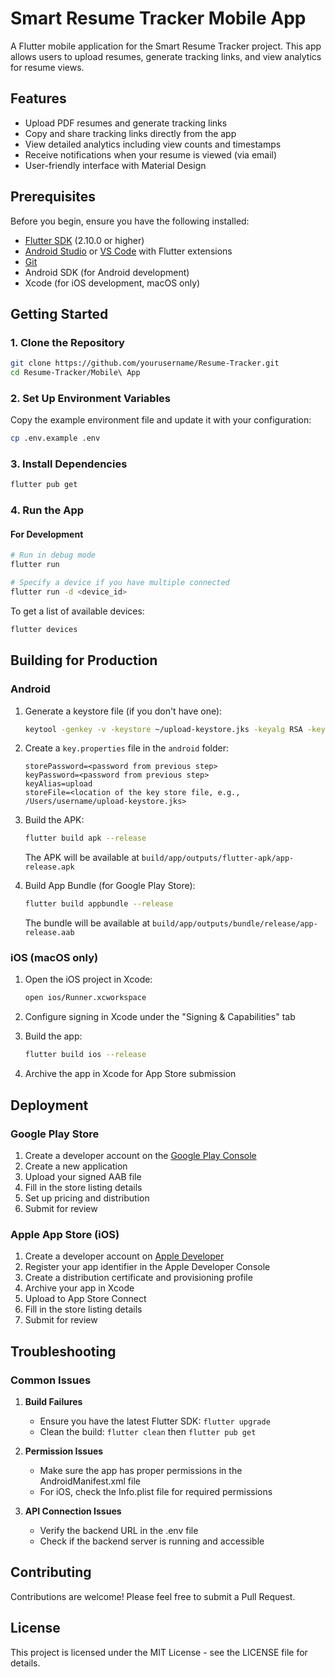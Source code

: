 # Smart Resume Tracker Mobile App

A Flutter mobile application for the Smart Resume Tracker project. This app allows users to upload resumes, generate tracking links, and view analytics for resume views.

## Features

- Upload PDF resumes and generate tracking links
- Copy and share tracking links directly from the app
- View detailed analytics including view counts and timestamps
- Receive notifications when your resume is viewed (via email)
- User-friendly interface with Material Design

## Prerequisites

Before you begin, ensure you have the following installed:
- [Flutter SDK](https://flutter.dev/docs/get-started/install) (2.10.0 or higher)
- [Android Studio](https://developer.android.com/studio) or [VS Code](https://code.visualstudio.com/) with Flutter extensions
- [Git](https://git-scm.com/)
- Android SDK (for Android development)
- Xcode (for iOS development, macOS only)

## Getting Started

### 1. Clone the Repository

```bash
git clone https://github.com/yourusername/Resume-Tracker.git
cd Resume-Tracker/Mobile\ App
```

### 2. Set Up Environment Variables

Copy the example environment file and update it with your configuration:

```bash
cp .env.example .env
```

### 3. Install Dependencies

```bash
flutter pub get
```

### 4. Run the App

#### For Development

```bash
# Run in debug mode
flutter run

# Specify a device if you have multiple connected
flutter run -d <device_id>
```

To get a list of available devices:
```bash
flutter devices
```

## Building for Production

### Android

1. Generate a keystore file (if you don't have one):
   ```bash
   keytool -genkey -v -keystore ~/upload-keystore.jks -keyalg RSA -keysize 2048 -validity 10000 -alias upload
   ```

2. Create a `key.properties` file in the `android` folder:
   ```
   storePassword=<password from previous step>
   keyPassword=<password from previous step>
   keyAlias=upload
   storeFile=<location of the key store file, e.g., /Users/username/upload-keystore.jks>
   ```

3. Build the APK:
   ```bash
   flutter build apk --release
   ```
   The APK will be available at `build/app/outputs/flutter-apk/app-release.apk`

4. Build App Bundle (for Google Play Store):
   ```bash
   flutter build appbundle --release
   ```
   The bundle will be available at `build/app/outputs/bundle/release/app-release.aab`

### iOS (macOS only)

1. Open the iOS project in Xcode:
   ```bash
   open ios/Runner.xcworkspace
   ```

2. Configure signing in Xcode under the "Signing & Capabilities" tab

3. Build the app:
   ```bash
   flutter build ios --release
   ```

4. Archive the app in Xcode for App Store submission

## Deployment

### Google Play Store

1. Create a developer account on the [Google Play Console](https://play.google.com/console/signup)
2. Create a new application
3. Upload your signed AAB file
4. Fill in the store listing details
5. Set up pricing and distribution
6. Submit for review

### Apple App Store (iOS)

1. Create a developer account on [Apple Developer](https://developer.apple.com/)
2. Register your app identifier in the Apple Developer Console
3. Create a distribution certificate and provisioning profile
4. Archive your app in Xcode
5. Upload to App Store Connect
6. Fill in the store listing details
7. Submit for review

## Troubleshooting

### Common Issues

1. **Build Failures**
   - Ensure you have the latest Flutter SDK: `flutter upgrade`
   - Clean the build: `flutter clean` then `flutter pub get`

2. **Permission Issues**
   - Make sure the app has proper permissions in the AndroidManifest.xml file
   - For iOS, check the Info.plist file for required permissions

3. **API Connection Issues**
   - Verify the backend URL in the .env file
   - Check if the backend server is running and accessible

## Contributing

Contributions are welcome! Please feel free to submit a Pull Request.

## License

This project is licensed under the MIT License - see the LICENSE file for details.
